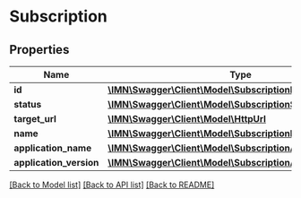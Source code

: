 # Subscription

## Properties
Name | Type | Description | Notes
------------ | ------------- | ------------- | -------------
**id** | [**\IMN\Swagger\Client\Model\SubscriptionId**](SubscriptionId.md) |  | 
**status** | [**\IMN\Swagger\Client\Model\SubscriptionStatus**](SubscriptionStatus.md) |  | 
**target_url** | [**\IMN\Swagger\Client\Model\HttpUrl**](HttpUrl.md) |  | 
**name** | [**\IMN\Swagger\Client\Model\SubscriptionName**](SubscriptionName.md) |  | 
**application_name** | [**\IMN\Swagger\Client\Model\SubscriptionApplicationName**](SubscriptionApplicationName.md) |  | 
**application_version** | [**\IMN\Swagger\Client\Model\SubscriptionApplicationVersion**](SubscriptionApplicationVersion.md) |  | 

[[Back to Model list]](../README.md#documentation-for-models) [[Back to API list]](../README.md#documentation-for-api-endpoints) [[Back to README]](../README.md)


